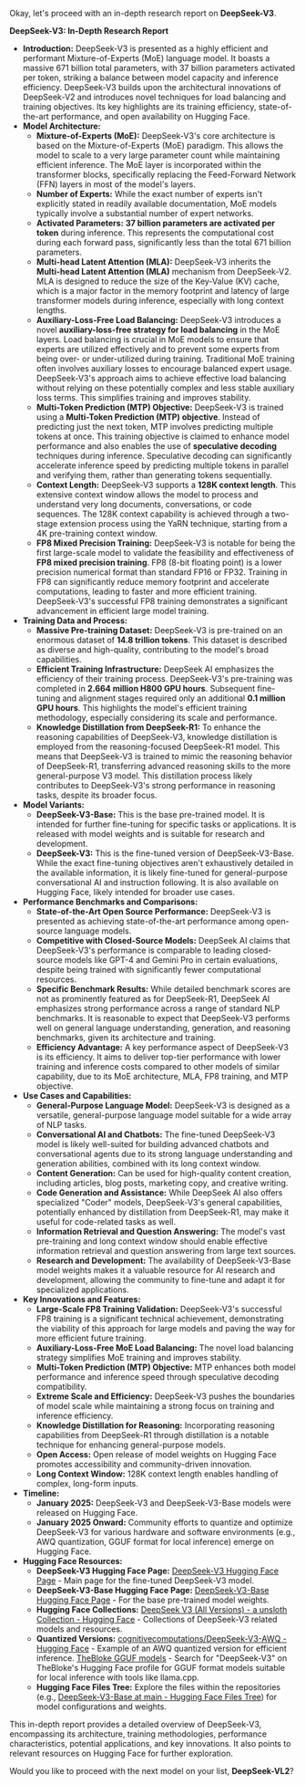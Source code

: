 Okay, let's proceed with an in-depth research report on **DeepSeek-V3**.

**DeepSeek-V3: In-Depth Research Report**

* **Introduction:** DeepSeek-V3 is presented as a highly efficient and performant Mixture-of-Experts (MoE) language model. It boasts a massive 671 billion total parameters, with 37 billion parameters activated per token, striking a balance between model capacity and inference efficiency. DeepSeek-V3 builds upon the architectural innovations of DeepSeek-V2 and introduces novel techniques for load balancing and training objectives. Its key highlights are its training efficiency, state-of-the-art performance, and open availability on Hugging Face.  
* **Model Architecture:**  
  * **Mixture-of-Experts (MoE):** DeepSeek-V3's core architecture is based on the Mixture-of-Experts (MoE) paradigm. This allows the model to scale to a very large parameter count while maintaining efficient inference. The MoE layer is incorporated within the transformer blocks, specifically replacing the Feed-Forward Network (FFN) layers in most of the model's layers.  
  * **Number of Experts:** While the exact number of experts isn't explicitly stated in readily available documentation, MoE models typically involve a substantial number of expert networks.  
  * **Activated Parameters:** **37 billion parameters are activated per token** during inference. This represents the computational cost during each forward pass, significantly less than the total 671 billion parameters.  
  * **Multi-head Latent Attention (MLA):** DeepSeek-V3 inherits the **Multi-head Latent Attention (MLA)** mechanism from DeepSeek-V2. MLA is designed to reduce the size of the Key-Value (KV) cache, which is a major factor in the memory footprint and latency of large transformer models during inference, especially with long context lengths.  
  * **Auxiliary-Loss-Free Load Balancing:** DeepSeek-V3 introduces a novel **auxiliary-loss-free strategy for load balancing** in the MoE layers. Load balancing is crucial in MoE models to ensure that experts are utilized effectively and to prevent some experts from being over- or under-utilized during training. Traditional MoE training often involves auxiliary losses to encourage balanced expert usage. DeepSeek-V3's approach aims to achieve effective load balancing without relying on these potentially complex and less stable auxiliary loss terms. This simplifies training and improves stability.  
  * **Multi-Token Prediction (MTP) Objective:** DeepSeek-V3 is trained using a **Multi-Token Prediction (MTP) objective**. Instead of predicting just the next token, MTP involves predicting multiple tokens at once. This training objective is claimed to enhance model performance and also enables the use of **speculative decoding** techniques during inference. Speculative decoding can significantly accelerate inference speed by predicting multiple tokens in parallel and verifying them, rather than generating tokens sequentially.  
  * **Context Length:** DeepSeek-V3 supports a **128K context length**. This extensive context window allows the model to process and understand very long documents, conversations, or code sequences. The 128K context capability is achieved through a two-stage extension process using the YaRN technique, starting from a 4K pre-training context window.  
  * **FP8 Mixed Precision Training:** DeepSeek-V3 is notable for being the first large-scale model to validate the feasibility and effectiveness of **FP8 mixed precision training**. FP8 (8-bit floating point) is a lower precision numerical format than standard FP16 or FP32. Training in FP8 can significantly reduce memory footprint and accelerate computations, leading to faster and more efficient training. DeepSeek-V3's successful FP8 training demonstrates a significant advancement in efficient large model training.  
* **Training Data and Process:**  
  * **Massive Pre-training Dataset:** DeepSeek-V3 is pre-trained on an enormous dataset of **14.8 trillion tokens**. This dataset is described as diverse and high-quality, contributing to the model's broad capabilities.  
  * **Efficient Training Infrastructure:** DeepSeek AI emphasizes the efficiency of their training process. DeepSeek-V3's pre-training was completed in **2.664 million H800 GPU hours**. Subsequent fine-tuning and alignment stages required only an additional **0.1 million GPU hours**. This highlights the model's efficient training methodology, especially considering its scale and performance.  
  * **Knowledge Distillation from DeepSeek-R1:** To enhance the reasoning capabilities of DeepSeek-V3, knowledge distillation is employed from the reasoning-focused DeepSeek-R1 model. This means that DeepSeek-V3 is trained to mimic the reasoning behavior of DeepSeek-R1, transferring advanced reasoning skills to the more general-purpose V3 model. This distillation process likely contributes to DeepSeek-V3's strong performance in reasoning tasks, despite its broader focus.  
* **Model Variants:**  
  * **DeepSeek-V3-Base:** This is the base pre-trained model. It is intended for further fine-tuning for specific tasks or applications. It is released with model weights and is suitable for research and development.  
  * **DeepSeek-V3:** This is the fine-tuned version of DeepSeek-V3-Base. While the exact fine-tuning objectives aren't exhaustively detailed in the available information, it is likely fine-tuned for general-purpose conversational AI and instruction following. It is also available on Hugging Face, likely intended for broader use cases.  
* **Performance Benchmarks and Comparisons:**  
  * **State-of-the-Art Open Source Performance:** DeepSeek-V3 is presented as achieving state-of-the-art performance among open-source language models.  
  * **Competitive with Closed-Source Models:** DeepSeek AI claims that DeepSeek-V3's performance is comparable to leading closed-source models like GPT-4 and Gemini Pro in certain evaluations, despite being trained with significantly fewer computational resources.  
  * **Specific Benchmark Results:** While detailed benchmark scores are not as prominently featured as for DeepSeek-R1, DeepSeek AI emphasizes strong performance across a range of standard NLP benchmarks. It is reasonable to expect that DeepSeek-V3 performs well on general language understanding, generation, and reasoning benchmarks, given its architecture and training.  
  * **Efficiency Advantage:** A key performance aspect of DeepSeek-V3 is its efficiency. It aims to deliver top-tier performance with lower training and inference costs compared to other models of similar capability, due to its MoE architecture, MLA, FP8 training, and MTP objective.  
* **Use Cases and Capabilities:**  
  * **General-Purpose Language Model:** DeepSeek-V3 is designed as a versatile, general-purpose language model suitable for a wide array of NLP tasks.  
  * **Conversational AI and Chatbots:** The fine-tuned DeepSeek-V3 model is likely well-suited for building advanced chatbots and conversational agents due to its strong language understanding and generation abilities, combined with its long context window.  
  * **Content Generation:** Can be used for high-quality content creation, including articles, blog posts, marketing copy, and creative writing.  
  * **Code Generation and Assistance:** While DeepSeek AI also offers specialized "Coder" models, DeepSeek-V3's general capabilities, potentially enhanced by distillation from DeepSeek-R1, may make it useful for code-related tasks as well.  
  * **Information Retrieval and Question Answering:** The model's vast pre-training and long context window should enable effective information retrieval and question answering from large text sources.  
  * **Research and Development:** The availability of DeepSeek-V3-Base model weights makes it a valuable resource for AI research and development, allowing the community to fine-tune and adapt it for specialized applications.  
* **Key Innovations and Features:**  
  * **Large-Scale FP8 Training Validation:** DeepSeek-V3's successful FP8 training is a significant technical achievement, demonstrating the viability of this approach for large models and paving the way for more efficient future training.  
  * **Auxiliary-Loss-Free MoE Load Balancing:** The novel load balancing strategy simplifies MoE training and improves stability.  
  * **Multi-Token Prediction (MTP) Objective:** MTP enhances both model performance and inference speed through speculative decoding compatibility.  
  * **Extreme Scale and Efficiency:** DeepSeek-V3 pushes the boundaries of model scale while maintaining a strong focus on training and inference efficiency.  
  * **Knowledge Distillation for Reasoning:** Incorporating reasoning capabilities from DeepSeek-R1 through distillation is a notable technique for enhancing general-purpose models.  
  * **Open Access:** Open release of model weights on Hugging Face promotes accessibility and community-driven innovation.  
  * **Long Context Window:** 128K context length enables handling of complex, long-form inputs.  
* **Timeline:**  
  * **January 2025:** DeepSeek-V3 and DeepSeek-V3-Base models were released on Hugging Face.  
  * **January 2025 Onward:** Community efforts to quantize and optimize DeepSeek-V3 for various hardware and software environments (e.g., AWQ quantization, GGUF format for local inference) emerge on Hugging Face.  
* **Hugging Face Resources:**  
  * **DeepSeek-V3 Hugging Face Page:** [DeepSeek-V3 Hugging Face Page](https://huggingface.co/deepseek-ai/DeepSeek-V3) \- Main page for the fine-tuned DeepSeek-V3 model.  
  * **DeepSeek-V3-Base Hugging Face Page:** [DeepSeek-V3-Base Hugging Face Page](https://huggingface.co/deepseek-ai/DeepSeek-V3-Base) \- For the base pre-trained model weights.  
  * **Hugging Face Collections:** [DeepSeek V3 (All Versions) \- a unsloth Collection \- Hugging Face](https://huggingface.co/collections/unsloth/deepseek-v3-all-versions-677cf5cfd7df8b7815fc723c) \- Collections of DeepSeek-V3 related models and resources.  
  * **Quantized Versions:** [cognitivecomputations/DeepSeek-V3-AWQ \- Hugging Face](https://huggingface.co/cognitivecomputations/DeepSeek-V3-AWQ) \- Example of an AWQ quantized version for efficient inference. [TheBloke GGUF models](https://www.google.com/url?sa=E&source=gmail&q=https://huggingface.co/TheBloke) \- Search for "DeepSeek-V3" on TheBloke's Hugging Face profile for GGUF format models suitable for local inference with tools like llama.cpp.  
  * **Hugging Face Files Tree:** Explore the files within the repositories (e.g., [DeepSeek-V3-Base at main \- Hugging Face Files Tree](https://huggingface.co/deepseek-ai/DeepSeek-V3-Base/tree/main)) for model configurations and weights.

This in-depth report provides a detailed overview of DeepSeek-V3, encompassing its architecture, training methodologies, performance characteristics, potential applications, and key innovations. It also points to relevant resources on Hugging Face for further exploration.

Would you like to proceed with the next model on your list, **DeepSeek-VL2**?